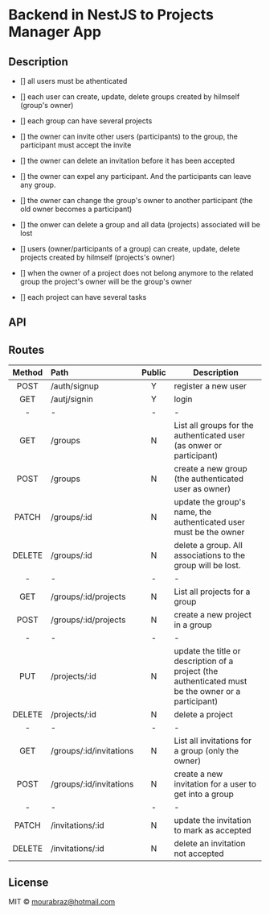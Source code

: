 # Backend in NestJS to Projects Manager App

## Description

- [] all users must be athenticated
- [] each user can create, update, delete groups created by hilmself (group's owner)
- [] each group can have several projects
- [] the owner can invite other users (participants) to the group, the participant must accept the invite
- [] the owner can delete an invitation before it has been accepted
- [] the owner can expel any participant. And the participants can leave any group.
- [] the owner can change the group's owner to another participant (the old owner becomes a participant)
- [] the onwer can delete a group and all data (projects) associated will be lost

- [] users (owner/participants of a group) can create, update, delete projects created by hilmself (projects's owner)
- [] when the owner of a project does not belong anymore to the related group the project's owner will be the group's owner
- [] each project can have several tasks

## API

## Routes

| Method | Path                    | Public | Description                                                                                         |
| :----: | :---------------------- | :----: | --------------------------------------------------------------------------------------------------- |
|  POST  | /auth/signup            |   Y    | register a new user                                                                                 |
|  GET   | /autj/signin            |   Y    | login                                                                                               |
|   -    | -                       |   -    | -                                                                                                   |
|  GET   | /groups                 |   N    | List all groups for the authenticated user (as onwer or participant)                                |
|  POST  | /groups                 |   N    | create a new group (the authenticated user as owner)                                                |
| PATCH  | /groups/:id             |   N    | update the group's name, the authenticated user must be the owner                                   |
| DELETE | /groups/:id             |   N    | delete a group. All associations to the group will be lost.                                         |
|   -    | -                       |   -    | -                                                                                                   |
|  GET   | /groups/:id/projects    |   N    | List all projects for a group                                                                       |
|  POST  | /groups/:id/projects    |   N    | create a new project in a group                                                                     |
|   -    | -                       |   -    | -                                                                                                   |
|  PUT   | /projects/:id           |   N    | update the title or description of a project (the authenticated must be the owner or a participant) |
| DELETE | /projects/:id           |   N    | delete a project                                                                                    |
|   -    | -                       |   -    | -                                                                                                   |
|  GET   | /groups/:id/invitations |   N    | List all invitations for a group (only the owner)                                                   |
|  POST  | /groups/:id/invitations |   N    | create a new invitation for a user to get into a group                                              |
|   -    | -                       |   -    | -                                                                                                   |
| PATCH  | /invitations/:id        |   N    | update the invitation to mark as accepted                                                           |
| DELETE | /invitations/:id        |   N    | delete an invitation not accepted                                                                   |

## License

MIT © mourabraz@hotmail.com

